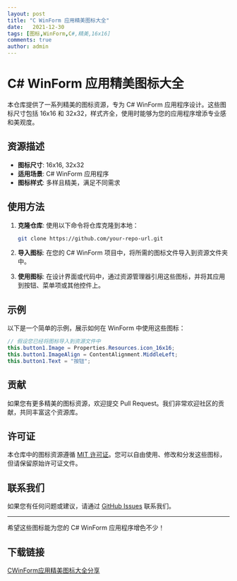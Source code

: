 ```yaml
---
layout: post
title: "C WinForm 应用精美图标大全"
date:   2021-12-30
tags: [图标,WinForm,C#,精美,16x16]
comments: true
author: admin
---
```

# C# WinForm 应用精美图标大全

本仓库提供了一系列精美的图标资源，专为 C# WinForm 应用程序设计。这些图标尺寸包括 16x16 和 32x32，样式齐全，使用时能够为您的应用程序增添专业感和美观度。

## 资源描述

- **图标尺寸**: 16x16, 32x32
- **适用场景**: C# WinForm 应用程序
- **图标样式**: 多样且精美，满足不同需求

## 使用方法

1. **克隆仓库**: 使用以下命令将仓库克隆到本地：
   ```bash
   git clone https://github.com/your-repo-url.git
   ```

2. **导入图标**: 在您的 C# WinForm 项目中，将所需的图标文件导入到资源文件夹中。

3. **使用图标**: 在设计界面或代码中，通过资源管理器引用这些图标，并将其应用到按钮、菜单项或其他控件上。

## 示例

以下是一个简单的示例，展示如何在 WinForm 中使用这些图标：

```csharp
// 假设您已经将图标导入到资源文件中
this.button1.Image = Properties.Resources.icon_16x16;
this.button1.ImageAlign = ContentAlignment.MiddleLeft;
this.button1.Text = "按钮";
```

## 贡献

如果您有更多精美的图标资源，欢迎提交 Pull Request。我们非常欢迎社区的贡献，共同丰富这个资源库。

## 许可证

本仓库中的图标资源遵循 [MIT 许可证](LICENSE)。您可以自由使用、修改和分发这些图标，但请保留原始许可证文件。

## 联系我们

如果您有任何问题或建议，请通过 [GitHub Issues](https://github.com/your-repo-url/issues) 联系我们。

---

希望这些图标能为您的 C# WinForm 应用程序增色不少！

## 下载链接

[CWinForm应用精美图标大全分享](https://pan.quark.cn/s/ee7968850bfa)